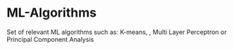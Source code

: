 # ML-Algorithms

Set of relevant ML algorithms such as: K-means, , Multi Layer Perceptron or Principal Component Analysis
